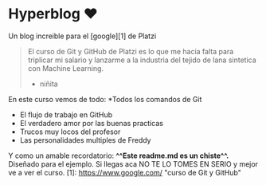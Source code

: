 # Hyperblog ♥
Un blog increible para el [google][1] de Platzi
>El curso de Git y GitHub de Platzi es lo que me hacia falta para triplicar mi salario y lanzarme a la industria del tejido de lana sintetica con Machine Learning.
> - niñita

En este curso vemos de todo:
*Todos los comandos de Git
* El flujo de trabajo en GitHub
* El verdadero amor por las buenas practicas
* Trucos muy locos del profesor
* Las personalidades multiples de Freddy

Y como un amable recordatorio: **^^Este readme.md es un chiste^^.** Diseñado para el ejemplo. Si llegas aca NO TE LO TOMES EN SERIO y mejor ve a ver el curso.
[1]: https://www.google.com/ "curso de Git y GitHub"